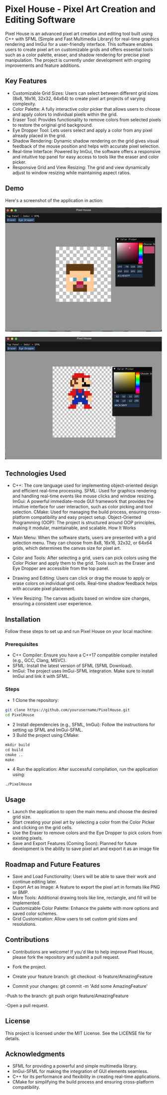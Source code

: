 # Pixel House - Pixel Art Creation and Editing Software

Pixel House is an advanced pixel art creation and editing tool built using C++ with SFML (Simple and Fast Multimedia Library) for real-time graphics rendering and ImGui for a user-friendly interface. This software enables users to create pixel art on customizable grids and offers essential tools such as a color palette, eraser, and shadow rendering for precise pixel manipulation. The project is currently under development with ongoing improvements and feature additions.

## Key Features
- Customizable Grid Sizes: Users can select between different grid sizes (8x8, 16x16, 32x32, 64x64) to create pixel art projects of varying complexity.
- Color Palette: A fully interactive color picker that allows users to choose and apply colors to individual pixels within the grid.
- Eraser Tool: Provides functionality to remove colors from selected pixels to restore the original grid background.
- Eye Dropper Tool: Lets users select and apply a color from any pixel already placed in the grid.
- Shadow Rendering: Dynamic shadow rendering on the grid gives visual feedback of the mouse position and helps with accurate pixel selection.
- Real-time Interface: Powered by ImGui, the software offers a responsive and intuitive top panel for easy access to tools like the eraser and color picker.
- Responsive Grid and View Resizing: The grid and view dynamically adjust to window resizing while maintaining aspect ratios.

## Demo 
Here's a screenshot of the application in action:

![Demo of Pixel House](/src/DemoOne.png)

![Demo of Pixel House](/src/DemoTwo.png)

## Technologies Used
- C++: The core language used for implementing object-oriented design and efficient real-time processing.
SFML: Used for graphics rendering and handling real-time events like mouse clicks and window resizing.
ImGui: A powerful immediate-mode GUI framework that provides the intuitive interface for user interaction, such as color picking and tool selection.
CMake: Used for managing the build process, ensuring cross-platform compatibility and easy project setup.
Object-Oriented Programming (OOP): The project is structured around OOP principles, making it modular, maintainable, and scalable.
How It Works

- Main Menu: When the software starts, users are presented with a grid selection menu. They can choose from 8x8, 16x16, 32x32, or 64x64 grids, which determines the canvas size for pixel art.
- Color and Tools: After selecting a grid, users can pick colors using the Color Picker and apply them to the grid. Tools such as the Eraser and Eye Dropper are accessible from the top panel.
- Drawing and Editing: Users can click or drag the mouse to apply or erase colors on individual grid cells. Real-time shadow feedback helps with accurate pixel placement.
- View Resizing: The canvas adjusts based on window size changes, ensuring a consistent user experience.

## Installation
Follow these steps to set up and run Pixel House on your local machine:

### Prerequisites
- C++ Compiler: Ensure you have a C++17 compatible compiler installed (e.g., GCC, Clang, MSVC).
- SFML: Install the latest version of SFML (SFML Download).
- ImGui: The project uses ImGui-SFML integration. Make sure to install ImGui and link it with SFML.

### Steps
- 1 Clone the repository:

```bash
git clone https://github.com/yourusername/PixelHouse.git
cd PixelHouse
```

- 2 Install dependencies
(e.g., SFML, ImGui): Follow the instructions for setting up SFML and ImGui-SFML.
- 3 Build the project using CMake:
```
mkdir build
cd build
cmake ..
make
```
- 4 Run the application: After successful compilation, run the application using:
```
./PixelHouse
```

## Usage
- Launch the application to open the main menu and choose the desired grid size.
- Start creating your pixel art by selecting a color from the Color Picker and clicking on the grid cells.
- Use the Eraser to remove colors and the Eye Dropper to pick colors from existing pixels.
- Save and Export Features (Coming Soon): Planned for future development is the ability to save pixel art and export it as an image file

## Roadmap and Future Features
- Save and Load Functionality: Users will be able to save their work and continue editing later.
- Export Art as Image: A feature to export the pixel art in formats like PNG or BMP.
- More Tools: Additional drawing tools like line, rectangle, and fill will be implemented.
- Customizable Color Palette: Enhance the palette with more options and saved color schemes.
- Grid Customization: Allow users to set custom grid sizes and resolutions.

## Contributions
- Contributions are welcome!
If you'd like to help improve Pixel House, please fork the repository and submit a pull request.

- Fork the project.
- Create your feature branch:
git checkout -b feature/AmazingFeature

- Commit your changes:
git commit -m 'Add some AmazingFeature'

-Push to the branch:
git push origin feature/AmazingFeature

-Open a pull request.

## License
This project is licensed under the MIT License. See the LICENSE file for details.

## Acknowledgments
- SFML for providing a powerful and simple multimedia library.
- ImGui-SFML for making the integration of GUI elements seamless.
- C++ for its performance and flexibility in creating real-time applications.
- CMake for simplifying the build process and ensuring cross-platform compatibility.
